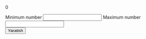 <!DOCTYPE html>
<html lang="en">
<head>
    <meta charset="UTF-8">
    <meta http-equiv="X-UA-Compatible" content="IE=edge">
    <meta name="viewport" content="width=device-width, initial-scale=1.0">
    <title>Document</title>
    <link rel="stylesheet" href="style.css">
</head>
<body>
    <div class="container">
        <div class="main">
            <p> 0 </p>
            <div class="input">
                <label for="minimum">Minimum number</label>
                <input type="text" id="minimum">
                <label for="maximum">Maximum number</label>
                <input type="text" id="maximum">
            </div>
        </div>
        <button onclick="yaratish()">Yaratish</button>
    </div>
    <script src="script.js"></script>
    
</body>
</html>
